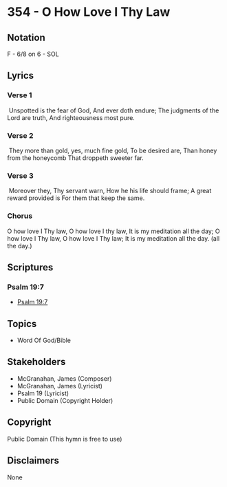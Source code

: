 # 354 - O How Love I Thy Law

## Notation

F - 6/8 on 6 - SOL

## Lyrics

### Verse 1

 Unspotted is the fear of God, And ever doth endure; The judgments of the Lord are truth, And righteousness most pure.

### Verse 2

 They more than gold, yes, much fine gold, To be desired are, Than honey from the honeycomb That droppeth sweeter far. 

### Verse 3

 Moreover they, Thy servant warn, How he his life should frame; A great reward provided is For them that keep the same. 

### Chorus

O how love I Thy law, O how love I thy law, It is my meditation all the day; O how love I Thy law, O how love I Thy law; It is my meditation all the day. (all the day.)


## Scriptures

### Psalm 19:7

- [Psalm 19:7](https://www.biblegateway.com/passage/?search=Psalm%2019%3A7)


## Topics

- Word Of God/Bible

## Stakeholders

- McGranahan, James (Composer)
- McGranahan, James (Lyricist)
- Psalm 19 (Lyricist)
- Public Domain (Copyright Holder)

## Copyright

Public Domain
(This hymn is free to use)

## Disclaimers

None

